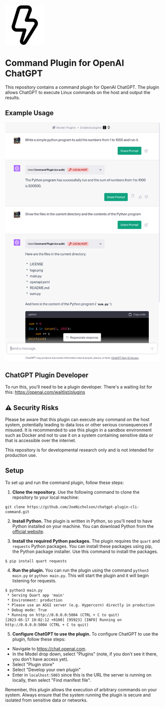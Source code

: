 ![Plugin Logo](./logo.png)

# Command Plugin for OpenAI ChatGPT

This repository contains a command plugin for OpenAI ChatGPT. The plugin allows ChatGPT to execute Linux commands on the host and output the results.


## Example Usage

![Example Usage](./screenshot.png)


## ChatGPT Plugin Developer

To run this, you'll need to be a plugin developer.
There's a waiting list for this: https://openai.com/waitlist/plugins


## ⚠️ Security Risks

Please be aware that this plugin can execute any command on the host system, potentially leading to data loss or other serious consequences if misused. It is recommended to use this plugin in a sandbox environment such as Docker and not to use it on a system containing sensitive data or that is accessible over the internet.

This repository is for developmental research only and is not intended for production use.

## Setup

To set up and run the command plugin, follow these steps:

1. **Clone the repository.** Use the following command to clone the repository to your local machine:

``` 
git clone https://github.com/JoeNicholson/chatgpt-plugin-cli-command.git
```

2. **Install Python.** The plugin is written in Python, so you'll need to have Python installed on your machine. You can download Python from the [official website](https://www.python.org/downloads/).

3. **Install the required Python packages.** The plugin requires the `quart` and `requests` Python packages. You can install these packages using pip, the Python package installer. Use this command to install the packages.

```
$ pip install quart requests
```

4. **Run the plugin.** You can run the plugin using the command `python3 main.py` or `python main.py`. This will start the plugin and it will begin listening for requests.

```
$ python3 main.py 
 * Serving Quart app 'main'
 * Environment: production
 * Please use an ASGI server (e.g. Hypercorn) directly in production
 * Debug mode: True
 * Running on http://0.0.0.0:5004 (CTRL + C to quit)
[2023-05-17 19:02:12 +0100] [95923] [INFO] Running on http://0.0.0.0:5004 (CTRL + C to quit)

```

5. **Configure ChatGPT to use the plugin.** To configure ChatGPT to use the plugin, follow these steps:

* Navigate to https://chat.openai.com.
* In the Model drop down, select "Plugins" (note, if you don't see it there, you don't have access yet).
* Select "Plugin store"
* Select "Develop your own plugin"
* Enter in `localhost:5003` since this is the URL the server is running on locally, then select "Find manifest file".

Remember, this plugin allows the execution of arbitrary commands on your system. Always ensure that the system running the plugin is secure and isolated from sensitive data or networks.

